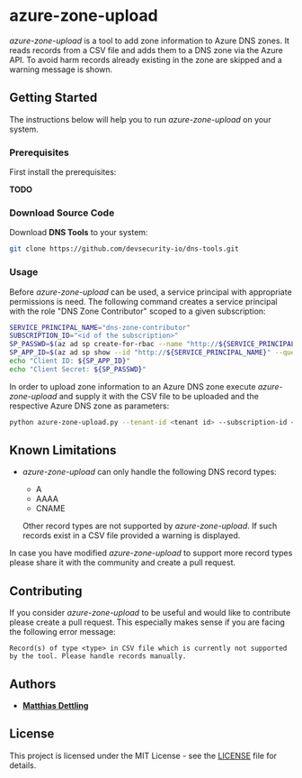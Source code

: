 # azure-zone-upload

*azure-zone-upload* is a tool to add zone information to Azure DNS zones. It
reads records from a CSV file and adds them to a DNS zone via the Azure API. 
To avoid harm records already existing in the zone are skipped and a warning
message is shown.

## Getting Started

The instructions below will help you to run *azure-zone-upload* on your system.

### Prerequisites

First install the prerequisites:

**TODO**

### Download Source Code

Download **DNS Tools** to your system:

```bash
git clone https://github.com/devsecurity-io/dns-tools.git
```

### Usage

Before *azure-zone-upload* can be used, a service principal with appropriate
permissions is need. The following command creates a service principal with the
role "DNS Zone Contributor" scoped to a given subscription:

```bash
SERVICE_PRINCIPAL_NAME="dns-zone-contributor"
SUBSCRIPTION_ID="<id of the subscription>"
SP_PASSWD=$(az ad sp create-for-rbac --name "http://${SERVICE_PRINCIPAL_NAME}" --role "DNS Zone Contributor" --scopes /subscriptions/${SUBSCRIPTION_ID} --query password --output tsv)
SP_APP_ID=$(az ad sp show --id "http://${SERVICE_PRINCIPAL_NAME}" --query appId --output tsv)
echo "Client ID: ${SP_APP_ID}"
echo "Client Secret: ${SP_PASSWD}"
```

In order to upload zone information to an Azure DNS zone execute
*azure-zone-upload* and supply it with the CSV file to be uploaded and the
respective Azure DNS zone as parameters:

```bash
python azure-zone-upload.py --tenant-id <tenant id> --subscription-id <subscription id> --resource-group <resource group> --client-id <client id> --zone <zone name> --csv-file <filename>
```

## Known Limitations

- *azure-zone-upload* can only handle the following DNS record types:
  - A
  - AAAA
  - CNAME

  Other record types are not supported by *azure-zone-upload*. If such records
  exist in a CSV file provided a warning is displayed.

In case you have modified *azure-zone-upload* to support more record types
please share it with the community and create a pull request.

## Contributing

If you consider *azure-zone-upload* to be useful and would like to contribute
please create a pull request. This especially makes sense if you are facing the following error message:

``Record(s) of type <type> in CSV file which is currently not supported by the tool. Please handle records manually.``

## Authors

- **[Matthias Dettling](mailto:md@devsecurity.io)**

## License

This project is licensed under the MIT License - see the [LICENSE](../LICENSE)
file for details.
